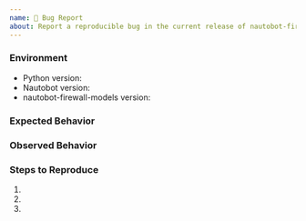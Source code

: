 ```yaml
---
name: 🐛 Bug Report
about: Report a reproducible bug in the current release of nautobot-firewall-models
---
```


### Environment
* Python version:  <!-- Example: 3.11.4 -->
* Nautobot version:  <!-- Example: 2.0.0 -->
* nautobot-firewall-models version:  <!-- Example: 2.0.1 -->

<!-- What did you expect to happen? -->
### Expected Behavior


<!-- What happened instead? -->
### Observed Behavior

<!--
    Describe in detail the exact steps that someone else can take to reproduce
    this bug using the current release.
-->
### Steps to Reproduce
1.
2.
3.
